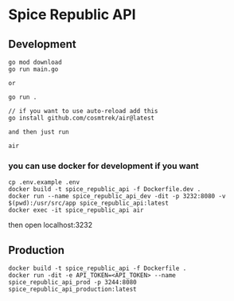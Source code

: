 # Spice Republic API

## Development

```
go mod download
go run main.go

or

go run .

// if you want to use auto-reload add this
go install github.com/cosmtrek/air@latest

and then just run 

air
```

### you can use docker for development if you want
```
cp .env.example .env
docker build -t spice_republic_api -f Dockerfile.dev .
docker run --name spice_republic_api_dev -dit -p 3232:8080 -v $(pwd):/usr/src/app spice_republic_api:latest
docker exec -it spice_republic_api air
```

then open localhost:3232


## Production
```
docker build -t spice_republic_api -f Dockerfile .
docker run -dit -e API_TOKEN=<API_TOKEN> --name spice_republic_api_prod -p 3244:8080  spice_republic_api_production:latest
